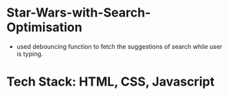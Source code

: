 # Star-Wars-with-Search-Optimisation

- used debouncing function to fetch the suggestions of search while user is typing.
<h1>Tech Stack: HTML, CSS, Javascript</h1>
